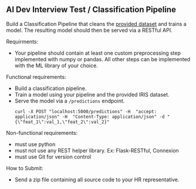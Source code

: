 ## AI Dev Interview Test / Classification Pipeline

Build a Classification Pipeline that cleans the [provided dataset](data/iris.csv) and trains a model. The resulting model should then be served via a RESTful API.

Requirments:
- Your pipeline should contain at least one custom preprocessing step implemented with numpy or pandas. All other steps can be implemented with the ML library of your choice.


Functional requirements:
- Build a classification pipeline.
- Train a model using your pipeline and the provided IRIS dataset.
- Serve the model via a `/predictions` endpoint.
	```
  curl -X POST "localhost:5000/predictions" -H  "accept: application/json" -H  "Content-Type: application/json" -d "{\"feat_1\":val_1,\"feat_2\":val_2}"
  ```

Non-functional requirements:
- must use python
- must not use any REST helper library. Ex: Flask-RESTful, Connexion
- must use Git for version control

How to Submit:
- Send a zip file containing all source code to your HR representative.